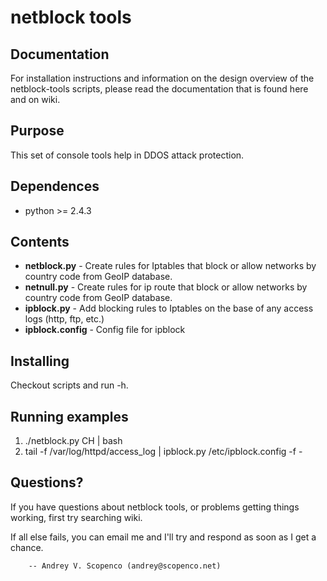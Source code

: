 netblock tools
===============

Documentation
--------
For installation instructions and information on the design overview
of the netblock-tools scripts, please read the documentation that is found here
and on wiki.

Purpose
-------
This set of console tools help in DDOS attack protection.

Dependences
--------
- python >= 2.4.3


Contents
--------

- **netblock.py**           - Create rules for Iptables that block or allow networks by country code from GeoIP database.
- **netnull.py**            - Create rules for ip route that block or allow networks by country code from GeoIP database.
- **ipblock.py**            - Add blocking rules to Iptables on the base of any access logs (http, ftp, etc.)
- **ipblock.config**        - Config file for ipblock

Installing
----------
Checkout scripts and run -h.

Running examples
----------
1. ./netblock.py CH | bash
2. tail -f /var/log/httpd/access_log | ipblock.py /etc/ipblock.config -f -

Questions?
----------

If you have questions about netblock tools, or problems getting things
working, first try searching wiki.

If all else fails, you can email me and I'll try and respond as
soon as I get a chance.

        -- Andrey V. Scopenco (andrey@scopenco.net)

